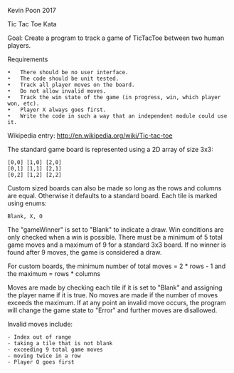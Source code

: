 Kevin Poon
2017

Tic Tac Toe Kata

Goal: Create a program to track a game of TicTacToe between two human players.

Requirements

	•   There should be no user interface.
	•   The code should be unit tested.
	•   Track all player moves on the board.
	•   Do not allow invalid moves.
	•   Track the win state of the game (in progress, win, which player won, etc).
	•   Player X always goes first.
	•   Write the code in such a way that an independent module could use it.

            
Wikipedia entry: http://en.wikipedia.org/wiki/Tic-tac-toe

The standard game board is represented using a 2D array of size 3x3:

	[0,0] [1,0] [2,0]
	[0,1] [1,1] [2,1]
	[0,2] [1,2] [2,2]

Custom sized boards can also be made so long as the rows and columns
are equal. Otherwise it defaults to a standard board. 
Each tile is marked using enums:

	Blank, X, O

The "gameWinner" is set to "Blank" to indicate a draw. Win conditions are only
checked when a win is possible. There must be a minimum of 5 total game moves
and a maximum of 9 for a standard 3x3 board. If no winner is found after 9 moves,
the game is considered a draw.

For custom boards, the minimum number of total moves = 2 * rows - 1
and the maximum = rows * columns

Moves are made by checking each tile if it is set to "Blank" and assigning the player 
name if it is true. No moves are made if the number of moves exceeds the maximum.
If at any point an invalid move occurs, the program will change the game state to
"Error" and further moves are disallowed. 

Invalid moves include:

	- Index out of range
	- taking a tile that is not blank
	- exceeding 9 total game moves
	- moving twice in a row
	- Player O goes first
